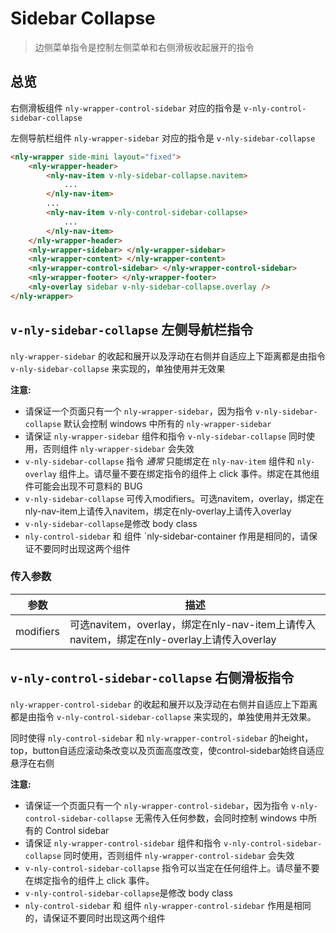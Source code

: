 # Sidebar Collapse

> 边侧菜单指令是控制左侧菜单和右侧滑板收起展开的指令

## 总览

右侧滑板组件 `nly-wrapper-control-sidebar` 对应的指令是 `v-nly-control-sidebar-collapse`

左侧导航栏组件 `nly-wrapper-sidebar` 对应的指令是 `v-nly-sidebar-collapse`

```html
<nly-wrapper side-mini layout="fixed">
	<nly-wrapper-header>
		<nly-nav-item v-nly-sidebar-collapse.navitem>
			...
		</nly-nav-item>
		...
		<nly-nav-item v-nly-control-sidebar-collapse>
			...
		</nly-nav-item>
	</nly-wrapper-header>
	<nly-wrapper-sidebar> </nly-wrapper-sidebar>
	<nly-wrapper-content> </nly-wrapper-content>
	<nly-wrapper-control-sidebar> </nly-wrapper-control-sidebar>
	<nly-wrapper-footer> </nly-wrapper-footer>
	<nly-overlay sidebar v-nly-sidebar-collapse.overlay />
</nly-wrapper>
```


## `v-nly-sidebar-collapse` 左侧导航栏指令

`nly-wrapper-sidebar` 的收起和展开以及浮动在右侧并自适应上下距离都是由指令 `v-nly-sidebar-collapse` 来实现的，单独使用并无效果

**注意:**

-   请保证一个页面只有一个 `nly-wrapper-sidebar`，因为指令 `v-nly-sidebar-collapse` 默认会控制 windows 中所有的 `nly-wrapper-sidebar`
-   请保证 `nly-wrapper-sidebar` 组件和指令 `v-nly-sidebar-collapse` 同时使用，否则组件 `nly-wrapper-sidebar` 会失效
-   `v-nly-sidebar-collapse` 指令 _通常_ 只能绑定在 `nly-nav-item` 组件和 `nly-overlay` 组件上。请尽量不要在绑定指令的组件上 click 事件。绑定在其他组件可能会出现不可意料的 BUG
-   `v-nly-sidebar-collapse` 可传入modifiers。可选navitem，overlay，绑定在nly-nav-item上请传入navitem，绑定在nly-overlay上请传入overlay
-   `v-nly-sidebar-collapse`是修改 body class
-   `nly-control-sidebar` 和 组件 `nly-sidebar-container 作用是相同的，请保证不要同时出现这两个组件

### 传入参数

参数 | 描述
-|-
modifiers | 可选navitem，overlay，绑定在nly-nav-item上请传入navitem，绑定在nly-overlay上请传入overlay

## `v-nly-control-sidebar-collapse` 右侧滑板指令

`nly-wrapper-control-sidebar` 的收起和展开以及浮动在右侧并自适应上下距离都是由指令 `v-nly-control-sidebar-collapse` 来实现的，单独使用并无效果。

同时使得 `nly-control-sidebar` 和 `nly-wrapper-control-sidebar`  的height，top，button自适应滚动条改变以及页面高度改变，使control-sidebar始终自适应悬浮在右侧

**注意:**

-   请保证一个页面只有一个 `nly-wrapper-control-sidebar`，因为指令 `v-nly-control-sidebar-collapse` 无需传入任何参数，会同时控制 windows 中所有的 Control sidebar
-   请保证 `nly-wrapper-control-sidebar` 组件和指令 `v-nly-control-sidebar-collapse` 同时使用，否则组件 `nly-wrapper-control-sidebar` 会失效
-   `v-nly-control-sidebar-collapse` 指令可以当定在任何组件上。请尽量不要在绑定指令的组件上 click 事件。
-   `v-nly-control-sidebar-collapse`是修改 body class
-   `nly-control-sidebar` 和 组件 `nly-wrapper-control-sidebar` 作用是相同的，请保证不要同时出现这两个组件